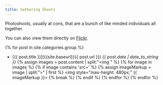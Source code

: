 ```yaml
---
title: Gathering Shoots
---
```


Photoshoots, usually at cons, that are a bunch of like minded individuals all together. 

You can also view them directly on [Flickr](https://www.flickr.com/photos/thelittlethingswemiss/collections/72157683243269453/).

{% for post in site.categories.group %}
* [{{ post.title }}]({{site.baseurl}}{{ post.url }}) *{{ post.date | date_to_string }}*
{% assign images = post.content | split:"<img " %}
{% for image in images %}
  {% if image contains 'src=' %}
    {% assign imageMarkup = image | split:">" | first %}
    <img style="max-height: 480px;" {{ imageMarkup }}>
    {% break %}
  {% endif %}
{% endfor %}
{% endfor %}